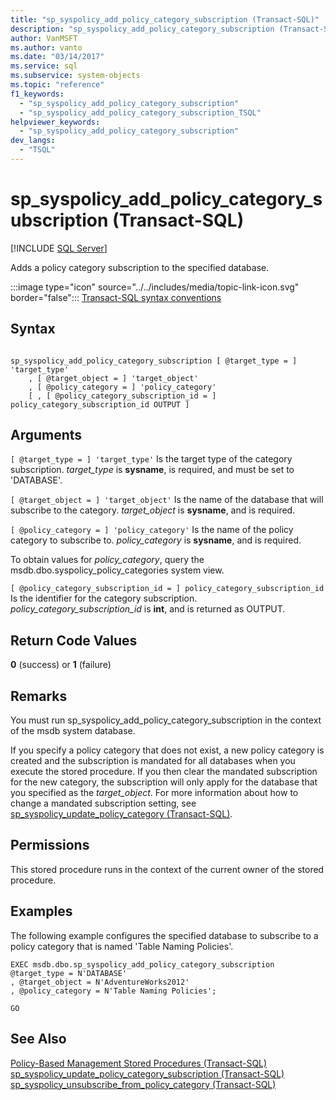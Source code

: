 ```yaml
---
title: "sp_syspolicy_add_policy_category_subscription (Transact-SQL)"
description: "sp_syspolicy_add_policy_category_subscription (Transact-SQL)"
author: VanMSFT
ms.author: vanto
ms.date: "03/14/2017"
ms.service: sql
ms.subservice: system-objects
ms.topic: "reference"
f1_keywords:
  - "sp_syspolicy_add_policy_category_subscription"
  - "sp_syspolicy_add_policy_category_subscription_TSQL"
helpviewer_keywords:
  - "sp_syspolicy_add_policy_category_subscription"
dev_langs:
  - "TSQL"
---
```

# sp_syspolicy_add_policy_category_subscription (Transact-SQL)
[!INCLUDE [SQL Server](../../includes/applies-to-version/sqlserver.md)]

  Adds a policy category subscription to the specified database.  
  
 :::image type="icon" source="../../includes/media/topic-link-icon.svg" border="false"::: [Transact-SQL syntax conventions](../../t-sql/language-elements/transact-sql-syntax-conventions-transact-sql.md)  
  
## Syntax  
  
```  
  
sp_syspolicy_add_policy_category_subscription [ @target_type = ] 'target_type'  
    , [ @target_object = ] 'target_object'  
    , [ @policy_category = ] 'policy_category'  
    [ , [ @policy_category_subscription_id = ] policy_category_subscription_id OUTPUT ]  
```  
  
## Arguments  
`[ @target_type = ] 'target_type'`
 Is the target type of the category subscription. *target_type* is **sysname**, is required, and must be set to 'DATABASE'.  
  
`[ @target_object = ] 'target_object'`
 Is the name of the database that will subscribe to the category. *target_object* is **sysname**, and is required.  
  
`[ @policy_category = ] 'policy_category'`
 Is the name of the policy category to subscribe to. *policy_category* is **sysname**, and is required.  
  
 To obtain values for *policy_category*, query the msdb.dbo.syspolicy_policy_categories system view.  
  
`[ @policy_category_subscription_id = ] policy_category_subscription_id`
 Is the identifier for the category subscription. *policy_category_subscription_id* is **int**, and is returned as OUTPUT.  
  
## Return Code Values  
 **0** (success) or **1** (failure)  
  
## Remarks  
 You must run sp_syspolicy_add_policy_category_subscription in the context of the msdb system database.  
  
 If you specify a policy category that does not exist, a new policy category is created and the subscription is mandated for all databases when you execute the stored procedure. If you then clear the mandated subscription for the new category, the subscription will only apply for the database that you specified as the *target_object*. For more information about how to change a mandated subscription setting, see [sp_syspolicy_update_policy_category &#40;Transact-SQL&#41;](../../relational-databases/system-stored-procedures/sp-syspolicy-update-policy-category-transact-sql.md).  
  
## Permissions  
 This stored procedure runs in the context of the current owner of the stored procedure.  
  
## Examples  
 The following example configures the specified database to subscribe to a policy category that is named 'Table Naming Policies'.  
  
```  
EXEC msdb.dbo.sp_syspolicy_add_policy_category_subscription @target_type = N'DATABASE'  
, @target_object = N'AdventureWorks2012'  
, @policy_category = N'Table Naming Policies';  
  
GO  
```  
  
## See Also  
 [Policy-Based Management Stored Procedures &#40;Transact-SQL&#41;](../../relational-databases/system-stored-procedures/policy-based-management-stored-procedures-transact-sql.md)   
 [sp_syspolicy_update_policy_category_subscription &#40;Transact-SQL&#41;](../../relational-databases/system-stored-procedures/sp-syspolicy-update-policy-category-subscription-transact-sql.md)   
 [sp_syspolicy_unsubscribe_from_policy_category &#40;Transact-SQL&#41;](../../relational-databases/system-stored-procedures/sp-syspolicy-unsubscribe-from-policy-category-transact-sql.md)  
  
  
